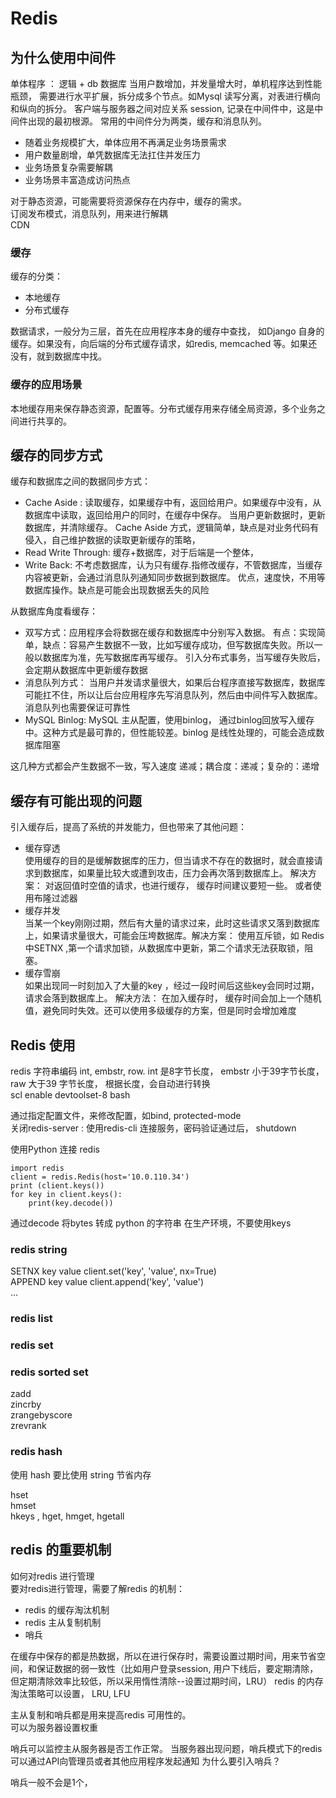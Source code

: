 # Redis

## 为什么使用中间件
单体程序  ： 逻辑 + db 数据库
当用户数增加，并发量增大时，单机程序达到性能瓶颈， 需要进行水平扩展，拆分成多个节点。如Mysql 读写分离，对表进行横向和纵向的拆分。
客户端与服务器之间对应关系 session, 记录在中间件中，这是中间件出现的最初根源。
常用的中间件分为两类，缓存和消息队列。

* 随着业务规模扩大，单体应用不再满足业务场景需求
* 用户数量剧增，单凭数据库无法扛住并发压力
* 业务场景复杂需要解耦
* 业务场景丰富造成访问热点

对于静态资源，可能需要将资源保存在内存中，缓存的需求。  
订阅发布模式，消息队列，用来进行解耦  
CDN

### 缓存
缓存的分类：  
* 本地缓存
* 分布式缓存

数据请求，一般分为三层，首先在应用程序本身的缓存中查找， 如Django 自身的缓存。如果没有，向后端的分布式缓存请求，如redis, memcached 等。如果还没有，就到数据库中找。

### 缓存的应用场景
本地缓存用来保存静态资源，配置等。分布式缓存用来存储全局资源，多个业务之间进行共享的。

## 缓存的同步方式
缓存和数据库之间的数据同步方式：
* Cache Aside : 读取缓存，如果缓存中有，返回给用户。如果缓存中没有，从数据库中读取，返回给用户的同时，在缓存中保存。
当用户更新数据时，更新数据库，并清除缓存。
Cache Aside 方式，逻辑简单，缺点是对业务代码有侵入，自己维护数据的读取更新缓存的策略，
* Read Write Through: 缓存+数据库，对于后端是一个整体，
* Write Back: 不考虑数据库，认为只有缓存.指修改缓存，不管数据库，当缓存内容被更新，会通过消息队列通知同步数据到数据库。
  优点，速度快，不用等数据库操作。缺点是可能会出现数据丢失的风险

从数据库角度看缓存：
* 双写方式：应用程序会将数据在缓存和数据库中分别写入数据。 有点：实现简单，缺点：容易产生数据不一致，比如写缓存成功，但写数据库失败。所以一般以数据库为准，先写数据库再写缓存。 引入分布式事务，当写缓存失败后，会定期从数据库中更新缓存数据
* 消息队列方式： 当用户并发请求量很大，如果后台程序直接写数据库，数据库可能扛不住，所以让后台应用程序先写消息队列，然后由中间件写入数据库。消息队列也需要保证可靠性
* MySQL Binlog: MySQL 主从配置，使用binlog， 通过binlog回放写入缓存中。这种方式是最可靠的，但性能较差。binlog 是线性处理的，可能会造成数据库阻塞

这几种方式都会产生数据不一致，写入速度 递减；耦合度：递减；复杂的：递增

## 缓存有可能出现的问题
引入缓存后，提高了系统的并发能力，但也带来了其他问题：
* 缓存穿透  
    使用缓存的目的是缓解数据库的压力，但当请求不存在的数据时，就会直接请求到数据库，如果量比较大或遭到攻击，压力会再次落到数据库上。 解决方案： 对返回值时空值的请求，也进行缓存， 缓存时间建议要短一些。 或者使用布隆过滤器
* 缓存并发  
    当某一个key刚刚过期，然后有大量的请求过来，此时这些请求又落到数据库上，如果请求量很大，可能会压垮数据库。解决方案： 使用互斥锁，如 Redis 中SETNX ,第一个请求加锁，从数据库中更新，第二个请求无法获取锁，阻塞。
* 缓存雪崩  
    如果出现同一时刻加入了大量的key ，经过一段时间后这些key会同时过期，请求会落到数据库上。 解决方法： 在加入缓存时， 缓存时间会加上一个随机值，避免同时失效。还可以使用多级缓存的方案，但是同时会增加难度

## Redis 使用

redis 字符串编码  int, embstr, row.  int 是8字节长度， embstr 小于39字节长度， raw 大于39 字节长度， 根据长度，会自动进行转换  
scl enable devtoolset-8 bash  

通过指定配置文件，来修改配置，如bind, protected-mode  
关闭redis-server : 使用redis-cli 连接服务，密码验证通过后， shutdown  

使用Python 连接 redis  
```
import redis
client = redis.Redis(host='10.0.110.34')
print (client.keys())
for key in client.keys():
    print(key.decode())
```
通过decode 将bytes 转成 python 的字符串
在生产环境，不要使用keys  

### redis string

SETNX key value   client.set('key', 'value', nx=True)  
APPEND key value  client.append('key', 'value')  
...  

### redis list

### redis set

### redis sorted set
zadd  
zincrby  
zrangebyscore  
zrevrank  


### redis hash
使用 hash 要比使用 string 节省内存  

hset  
hmset  
hkeys  , hget, hmget, hgetall  

## redis 的重要机制
如何对redis 进行管理  
要对redis进行管理，需要了解redis 的机制：
* redis 的缓存淘汰机制  
* redis 主从复制机制
* 哨兵

在缓存中保存的都是热数据，所以在进行保存时，需要设置过期时间，用来节省空间，和保证数据的弱一致性（比如用户登录session, 用户下线后，要定期清除，但定期清除效率比较低，所以采用惰性清除--设置过期时间，LRU） 
redis 的内存淘汰策略可以设置， LRU, LFU  

主从复制和哨兵都是用来提高redis 可用性的。  
可以为服务器设置权重  

哨兵可以监控主从服务器是否工作正常。 当服务器出现问题，哨兵模式下的redis 可以通过API向管理员或者其他应用程序发起通知
为什么要引入哨兵？  

哨兵一般不会是1个， 
